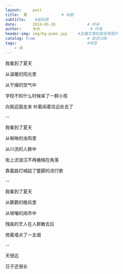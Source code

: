```yaml
---
layout:     post   				    
title:  夏				# 标题
subtitle:    #副标题
date:       2019-05-28 				# 时间
author:     木水 						# 作者
header-img: img/bg-poem.jpg 	#这篇文章标题背景图片
catalog: true 						# 是否归档
tags:								#标签
    - 诗
---
```

我看到了夏天

从温暖的阳光里

从干燥的空气中

学校不知什么时候来了一群小孩

向我迎面走来 吵着闹着往远处去了

--

我看到了夏天

从啾啾的虫鸣里

从川流的人群中

街上流浪汉不再蜷缩在角落

靠着路灯喊起了蹩脚的流行歌

--

我看到了夏天

从簌簌的晚风里

从喧嚷的闹市中

残疾的艺人在人群散去后

倚着墙点了一支烟

--

天很远

日子还很长